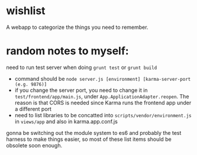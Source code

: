 # wishlist

A webapp to categorize the things you need to remember.

# random notes to myself:

need to run test server when doing `grunt test` or `grunt build`

- command should be `node server.js [environment] [karma-server-port (e.g. 9876)]`
- if you change the server port, you need to change it in `test/frontend/app/main.js`, under `App.ApplicationAdapter.reopen`. The reason is that CORS is needed since Karma runs the frontend app under a different port
- need to list libraries to be concatted into `scripts/vendor/environment.js` in `views/app` and also in karma.app.conf.js

gonna be switching out the module system to es6 and probably the test harness to make things easier, so most of these list items should be obsolete soon enough.

